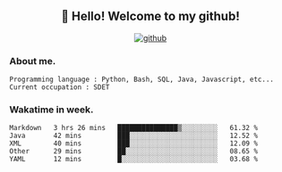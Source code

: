 <h2 align="center">👋 Hello! Welcome to my github! </h2>
<p align="center">
  <a href="https://github.com/usergwen"><img src="https://img.shields.io/badge/GitHub-24292e" alt="github"></a>
</p>

### About me.

```Plain Text
Programming language : Python, Bash, SQL, Java, Javascript, etc...
Current occupation : SDET
```
### Wakatime in week.

<!--START_SECTION:waka-->
```text
Markdown   3 hrs 26 mins   ███████████████▒░░░░░░░░░   61.32 % 
Java       42 mins         ███░░░░░░░░░░░░░░░░░░░░░░   12.52 % 
XML        40 mins         ███░░░░░░░░░░░░░░░░░░░░░░   12.09 % 
Other      29 mins         ██░░░░░░░░░░░░░░░░░░░░░░░   08.65 % 
YAML       12 mins         █░░░░░░░░░░░░░░░░░░░░░░░░   03.68 % 
```
<!--END_SECTION:waka-->
